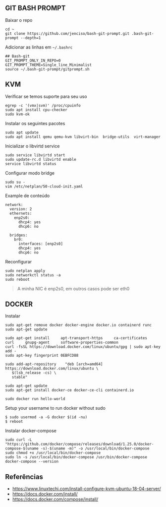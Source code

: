 ## GIT BASH PROMPT

Baixar o repo
```
cd ~
git clone https://github.com/jenciso/bash-git-prompt.git .bash-git-prompt --depth=1
```
Adicionar as linhas em `~/.bashrc`
```
## Bash-git
GIT_PROMPT_ONLY_IN_REPO=0
GIT_PROMPT_THEME=Single_line_Minimalist
source ~/.bash-git-prompt/gitprompt.sh
```

## KVM

Verificar se temos suporte para seu uso

```
egrep -c '(vmx|svm)' /proc/cpuinfo
sudo apt install cpu-checker
sudo kvm-ok
``` 

Instalar os seguintes pacotes

```
sudo apt update
sudo apt install qemu qemu-kvm libvirt-bin  bridge-utils  virt-manager
``` 

Inicializar o libvirtd service

```
sudo service libvirtd start
sudo update-rc.d libvirtd enable
service libvirtd status
```

Configurar modo bridge

```
sudo su - 
vim /etc/netplan/50-cloud-init.yaml
```

Example de conteúdo 
```
network:
  version: 2
  ethernets:
    enp2s0:
      dhcp4: yes
      dhcp6: no

  bridges:
    br0:
      interfaces: [enp2s0]
      dhcp4: yes
      dhcp6: no
```

Reconfigurar
```
sudo netplan apply
sudo networkctl status -a
sudo reboot
```

> A minha NIC é enp2s0, em outros casos pode ser eth0

## DOCKER

Instalar

```
sudo apt-get remove docker docker-engine docker.io containerd runc
sudo apt-get update

sudo apt-get install     apt-transport-https     ca-certificates     curl     gnupg-agent     software-properties-common
curl -fsSL https://download.docker.com/linux/ubuntu/gpg | sudo apt-key add -
sudo apt-key fingerprint 0EBFCD88

sudo add-apt-repository    "deb [arch=amd64] https://download.docker.com/linux/ubuntu \
   $(lsb_release -cs) \
   stable"

sudo apt-get update
sudo apt-get install docker-ce docker-ce-cli containerd.io

sudo docker run hello-world
```

Setup your username to run docker without sudo

```shell
$ sudo usermod -a -G docker $(id -nu)
$ reboot
```

Instalar docker-compose

```
sudo curl -L "https://github.com/docker/compose/releases/download/1.25.0/docker-compose-$(uname -s)-$(uname -m)" -o /usr/local/bin/docker-compose
sudo chmod +x /usr/local/bin/docker-compose
sudo ln -s /usr/local/bin/docker-compose /usr/bin/docker-compose
docker-compose --version
```

## Referências

* https://www.linuxtechi.com/install-configure-kvm-ubuntu-18-04-server/
* https://docs.docker.com/install/
* https://docs.docker.com/compose/install/
 
